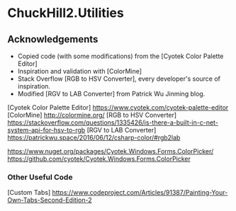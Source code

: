 # ChuckHill2.Utilities

## Acknowledgements
* Copied code (with some modifications) from the [Cyotek Color Palette Editor]
* Inspiration and validation with [ColorMine]
* Stack Overflow [RGB to HSV Converter], every developer's source of inspiration.
* Modified [RGV to LAB Converter] from Patrick Wu Jinming blog.

[Cyotek Color Palette Editor] https://www.cyotek.com/cyotek-palette-editor
[ColorMine] http://colormine.org/
[RGB to HSV Converter] https://stackoverflow.com/questions/1335426/is-there-a-built-in-c-net-system-api-for-hsv-to-rgb
[RGV to LAB Converter] https://patrickwu.space/2016/06/12/csharp-color/#rgb2lab

https://www.nuget.org/packages/Cyotek.Windows.Forms.ColorPicker/
https://github.com/cyotek/Cyotek.Windows.Forms.ColorPicker

### Other Useful Code
[Custom Tabs] https://www.codeproject.com/Articles/91387/Painting-Your-Own-Tabs-Second-Edition-2